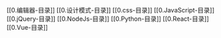 [[0.编辑器-目录]]
[[0.设计模式-目录]]
[[0.css-目录]]
[[0.JavaScript-目录]]
[[0.jQuery-目录]]
[[0.NodeJs-目录]]
[[0.Python-目录]]
[[0.React-目录]]
[[0.Vue-目录]]